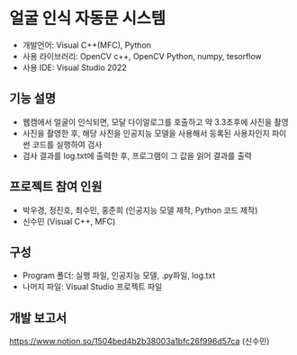 # 얼굴 인식 자동문 시스템
- 개발언어: Visual C++(MFC), Python
- 사용 라이브러리: OpenCV c++, OpenCV Python, numpy, tesorflow
- 사용 IDE: Visual Studio 2022

## 기능 설명
- 웹캠에서 얼굴이 인식되면, 모달 다이얼로그를 호출하고 약 3.3초후에 사진을 촬영
- 사진을 촬영한 후, 해당 사진을 인공지능 모델을 사용해서 등록된 사용자인지 파이썬 코드를 실행하여 검사
- 검사 결과를 log.txt에 출력한 후, 프로그램이 그 값을 읽어 결과를 출력

## 프로젝트 참여 인원
- 박우경, 정진호, 최수민, 홍준희 (인공지능 모델 제작, Python 코드 제작)
- 신수민 (Visual C++, MFC)

## 구성
- Program 폴더: 실행 파일, 인공지능 모델, .py파일, log.txt
- 나머지 파일: Visual Studio 프로젝트 파일

## 개발 보고서
https://www.notion.so/1504bed4b2b38003a1bfc26f996d57ca (신수민)
